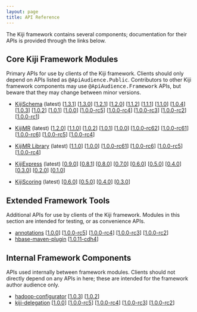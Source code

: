 ```yaml
---
layout: page
title: API Reference
---
```


The Kiji framework contains several components; documentation for their
APIs is provided through the links below.

## Core Kiji Framework Modules

Primary APIs for use by clients of the Kiji framework. Clients should
only depend on APIs listed as <tt>@ApiAudience.Public</tt>. Contributors
to other Kiji framework components may use <tt>@ApiAudience.Framework</tt>
APIs, but beware that they may change between minor versions.

* [KijiSchema](http://api-docs.kiji.org/kiji-schema/1.3.1/index.html) (latest)
  \[[1.3.1](http://api-docs.kiji.org/kiji-schema/1.3.1/index.html)\]
  \[[1.3.0](http://api-docs.kiji.org/kiji-schema/1.3.0/index.html)\]
  \[[1.2.1](http://api-docs.kiji.org/kiji-schema/1.2.1/index.html)\]
  \[[1.2.0](http://api-docs.kiji.org/kiji-schema/1.2.0/index.html)\]
  \[[1.1.2](http://api-docs.kiji.org/kiji-schema/1.1.2/index.html)\]
  \[[1.1.1](http://api-docs.kiji.org/kiji-schema/1.1.1/index.html)\]
  \[[1.1.0](http://api-docs.kiji.org/kiji-schema/1.1.0/index.html)\]
  \[[1.0.4](http://api-docs.kiji.org/kiji-schema/1.0.4/index.html)\]
  \[[1.0.3](http://api-docs.kiji.org/kiji-schema/1.0.3/index.html)\]
  \[[1.0.2](http://api-docs.kiji.org/kiji-schema/1.0.2/index.html)\]
  \[[1.0.1](http://api-docs.kiji.org/kiji-schema/1.0.1/index.html)\]
  \[[1.0.0](http://api-docs.kiji.org/kiji-schema/1.0.0/index.html)\]
  \[[1.0.0-rc5](http://api-docs.kiji.org/kiji-schema/1.0.0-rc5/index.html)\]
  \[[1.0.0-rc4](http://api-docs.kiji.org/kiji-schema/1.0.0-rc4/index.html)\]
  \[[1.0.0-rc3](http://api-docs.kiji.org/kiji-schema/1.0.0-rc3/index.html)\]
  \[[1.0.0-rc2](http://api-docs.kiji.org/kiji-schema/1.0.0-rc2/index.html)\]
  \[[1.0.0-rc1](http://api-docs.kiji.org/kiji-schema/1.0.0-rc1/index.html)\]

* [KijiMR](http://api-docs.kiji.org/kiji-mapreduce/1.2.0/index.html) (latest)
  \[[1.2.0](http://api-docs.kiji.org/kiji-mapreduce/1.2.0/index.html)\]
  \[[1.1.0](http://api-docs.kiji.org/kiji-mapreduce/1.1.0/index.html)\]
  \[[1.0.2](http://api-docs.kiji.org/kiji-mapreduce/1.0.2/index.html)\]
  \[[1.0.1](http://api-docs.kiji.org/kiji-mapreduce/1.0.1/index.html)\]
  \[[1.0.0](http://api-docs.kiji.org/kiji-mapreduce/1.0.0/index.html)\]
  \[[1.0.0-rc62](http://api-docs.kiji.org/kiji-mapreduce/1.0.0-rc62/index.html)\]
  \[[1.0.0-rc61](http://api-docs.kiji.org/kiji-mapreduce/1.0.0-rc61/index.html)\]
  \[[1.0.0-rc6](http://api-docs.kiji.org/kiji-mapreduce/1.0.0-rc6/index.html)\]
  \[[1.0.0-rc5](http://api-docs.kiji.org/kiji-mapreduce/1.0.0-rc5/index.html)\]
  \[[1.0.0-rc4](http://api-docs.kiji.org/kiji-mapreduce/1.0.0-rc4/index.html)\]

* [KijiMR Library](http://api-docs.kiji.org/kiji-mapreduce-lib/1.1.0/index.html) (latest)
  \[[1.1.0](http://api-docs.kiji.org/kiji-mapreduce-lib/1.1.0/index.html)\]
  \[[1.0.0](http://api-docs.kiji.org/kiji-mapreduce-lib/1.0.0/index.html)\]
  \[[1.0.0-rc61](http://api-docs.kiji.org/kiji-mapreduce-lib/1.0.0-rc61/index.html)\]
  \[[1.0.0-rc6](http://api-docs.kiji.org/kiji-mapreduce-lib/1.0.0-rc6/index.html)\]
  \[[1.0.0-rc5](http://api-docs.kiji.org/kiji-mapreduce-lib/1.0.0-rc5/index.html)\]
  \[[1.0.0-rc4](http://api-docs.kiji.org/kiji-mapreduce-lib/1.0.0-rc4/index.html)\]

* [KijiExpress](http://api-docs.kiji.org/kiji-express/0.9.0/index.html) (latest)
  \[[0.9.0](http://api-docs.kiji.org/kiji-express/0.9.0/index.html)\]
  \[[0.8.1](http://api-docs.kiji.org/kiji-express/0.8.1/index.html)\]
  \[[0.8.0](http://api-docs.kiji.org/kiji-express/0.8.0/index.html)\]
  \[[0.7.0](http://api-docs.kiji.org/kiji-express/0.7.0/index.html)\]
  \[[0.6.0](http://api-docs.kiji.org/kiji-express/0.6.0/index.html)\]
  \[[0.5.0](http://api-docs.kiji.org/kiji-express/0.5.0/index.html)\]
  \[[0.4.0](http://api-docs.kiji.org/kiji-express/0.4.0/index.html)\]
  \[[0.3.0](http://api-docs.kiji.org/kiji-express/0.3.0/index.html)\]
  \[[0.2.0](http://api-docs.kiji.org/kiji-express/0.2.0/index.html)\]
  \[[0.1.0](http://api-docs.kiji.org/kiji-express/0.1.0/index.html)\]

* [KijiScoring](http://api-docs.kiji.org/kiji-scoring/0.6.0/index.html) (latest)
  \[[0.6.0](http://api-docs.kiji.org/kiji-scoring/0.6.0/index.html)\]
  \[[0.5.0](http://api-docs.kiji.org/kiji-scoring/0.5.0/index.html)\]
  \[[0.4.0](http://api-docs.kiji.org/kiji-scoring/0.4.0/index.html)\]
  \[[0.3.0](http://api-docs.kiji.org/kiji-scoring/0.3.0/index.html)\]

## Extended Framework Tools
Additional APIs for use by clients of the Kiji framework. Modules in this section
are intended for testing, or as convenience APIs.

<ul>
  <li><a href="http://api-docs.kiji.org/annotations/1.0.0/index.html">annotations</a>
      [<a href="http://api-docs.kiji.org/annotations/1.0.0/index.html">1.0.0</a>]
      [<a href="http://api-docs.kiji.org/annotations/1.0.0-rc5/index.html">1.0.0-rc5</a>]
      [<a href="http://api-docs.kiji.org/annotations/1.0.0-rc4/index.html">1.0.0-rc4</a>]
      [<a href="http://api-docs.kiji.org/annotations/1.0.0-rc3/index.html">1.0.0-rc3</a>]
      [<a href="http://api-docs.kiji.org/annotations/1.0.0-rc2/index.html">1.0.0-rc2</a>]
  </li>
  <li><a href="http://api-docs.kiji.org/hbase-maven-plugin/1.0.11-cdh4/index.html">hbase-maven-plugin</a>
      [<a href="http://api-docs.kiji.org/hbase-maven-plugin/1.0.11-cdh4/index.html">1.0.11-cdh4</a>]
  </li>
</ul>


## Internal Framework Components
APIs used internally between framework modules. Clients should not directly
depend on any APIs in here; these are intended for the framework author audience
only.

<ul>
  <li><a href="http://api-docs.kiji.org/hadoop-configurator/1.0.3/index.html">hadoop-configurator</a>
      [<a href="http://api-docs.kiji.org/hadoop-configurator/1.0.3/index.html">1.0.3</a>]
      [<a href="http://api-docs.kiji.org/hadoop-configurator/1.0.2/index.html">1.0.2</a>]
  </li>
  <li><a href="http://api-docs.kiji.org/kiji-delegation/1.0.0/index.html">kiji-delegation</a>
      [<a href="http://api-docs.kiji.org/kiji-delegation/1.0.0/index.html">1.0.0</a>]
      [<a href="http://api-docs.kiji.org/kiji-delegation/1.0.0-rc5/index.html">1.0.0-rc5</a>]
      [<a href="http://api-docs.kiji.org/kiji-delegation/1.0.0-rc4/index.html">1.0.0-rc4</a>]
      [<a href="http://api-docs.kiji.org/kiji-delegation/1.0.0-rc3/index.html">1.0.0-rc3</a>]
      [<a href="http://api-docs.kiji.org/kiji-delegation/1.0.0-rc2/index.html">1.0.0-rc2</a>]
  </li>
</ul>


